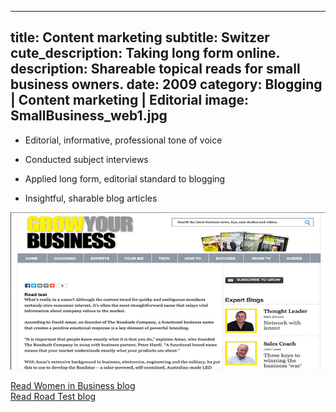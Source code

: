 ----
title: Content marketing
subtitle: Switzer
cute_description: Taking long form online.
description: Shareable topical reads for small business owners.
date: 2009
category: Blogging | Content marketing | Editorial
image: SmallBusiness_web1.jpg 
----
* Editorial, informative, professional tone of voice

* Conducted subject interviews

* Applied long form, editorial standard to blogging

* Insightful, sharable blog articles

![](/images/SmallBusiness_web3.jpg)

<div class='row'>
  <div class='col-xs-6'>
    <a href='http://www.switzer.com.au/small-business/women-in-business/across-the-great-divide/' target=_blank class='btn btn-default'>Read Women in Business blog</a>
  </div>
  <div class='col-xs-6'>
    <a href='http://www.growyourbusiness.com.au/success/roas-test/' target=_blank class='btn btn-primary'>Read Road Test blog</a>
  </div>
</div>